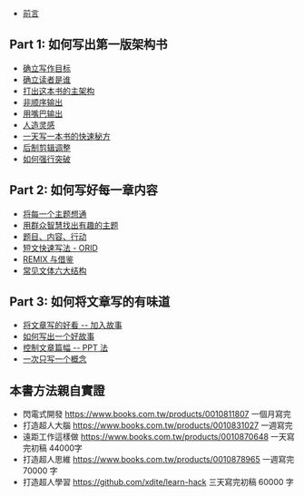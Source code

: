 
* [前言](00.md)

## Part 1: 如何写出第一版架构书

* [确立写作目标](1-0.md)
* [确立读者是谁](1-1.md)
* [打出这本书的主架构](1-2.md)
* [非顺序输出](1-3.md)
* [用嘴巴输出](1-4.md)
* [人造灵感](1-5.md)
* [一天写一本书的快速秘方](1-6.md)
* [后制剪辑调整](1-7.md)
* [如何强行突破](1-8.md)

## Part 2: 如何写好每一章内容

* [将每一个主题想通](2-1.md)
* [用群众智慧找出有趣的主题](2-2.md)
* [题目、内容、行动](2-3.md)
* [短文快速写法 - ORID](2-4.md)
* [REMIX 与借鉴](2-5.md)
* [常见文体六大结构](2-6.md)

## Part 3: 如何将文章写的有味道

* [将文章写的好看 -- 加入故事](3-1.md)
* [如何写出一个好故事](3-2.md)
* [控制文章篇幅 -- PPT 法](3-3.md)
* [一次只写一个概念](3-4.md)

## 本書方法親自實證

* 閃電式開發 https://www.books.com.tw/products/0010811807 一個月寫完
* 打造超人大腦 https://www.books.com.tw/products/0010831027  一週寫完
* 遠距工作這樣做 https://www.books.com.tw/products/0010870648 一天寫完初稿 44000字
* 打造超人思維 https://www.books.com.tw/products/0010878965 一週寫完 70000 字
* 打造超人學習 https://github.com/xdite/learn-hack 三天寫完初稿 60000 字
